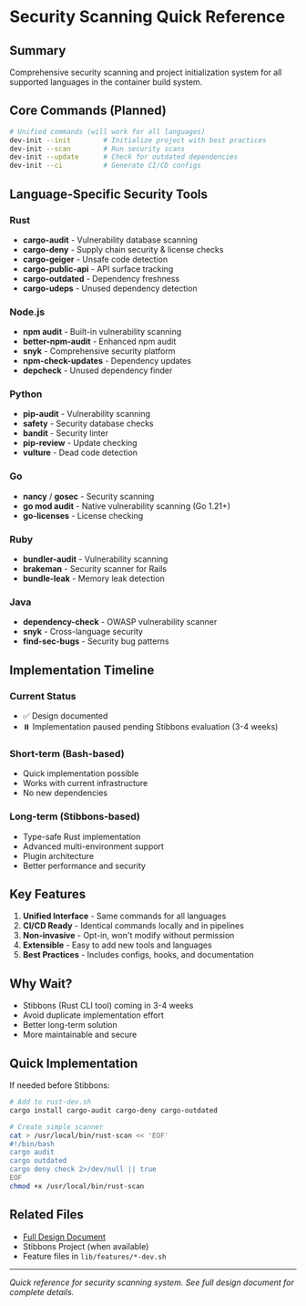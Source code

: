 # Security Scanning Quick Reference

## Summary

Comprehensive security scanning and project initialization system for all supported languages in the container build system.

## Core Commands (Planned)

```bash
# Unified commands (will work for all languages)
dev-init --init        # Initialize project with best practices
dev-init --scan        # Run security scans
dev-init --update      # Check for outdated dependencies
dev-init --ci          # Generate CI/CD configs
```

## Language-Specific Security Tools

### Rust
- **cargo-audit** - Vulnerability database scanning
- **cargo-deny** - Supply chain security & license checks
- **cargo-geiger** - Unsafe code detection
- **cargo-public-api** - API surface tracking
- **cargo-outdated** - Dependency freshness
- **cargo-udeps** - Unused dependency detection

### Node.js
- **npm audit** - Built-in vulnerability scanning
- **better-npm-audit** - Enhanced npm audit
- **snyk** - Comprehensive security platform
- **npm-check-updates** - Dependency updates
- **depcheck** - Unused dependency finder

### Python
- **pip-audit** - Vulnerability scanning
- **safety** - Security database checks
- **bandit** - Security linter
- **pip-review** - Update checking
- **vulture** - Dead code detection

### Go
- **nancy** / **gosec** - Security scanning
- **go mod audit** - Native vulnerability scanning (Go 1.21+)
- **go-licenses** - License checking

### Ruby
- **bundler-audit** - Vulnerability scanning
- **brakeman** - Security scanner for Rails
- **bundle-leak** - Memory leak detection

### Java
- **dependency-check** - OWASP vulnerability scanner
- **snyk** - Cross-language security
- **find-sec-bugs** - Security bug patterns

## Implementation Timeline

### Current Status
- ✅ Design documented
- ⏸️ Implementation paused pending Stibbons evaluation (3-4 weeks)

### Short-term (Bash-based)
- Quick implementation possible
- Works with current infrastructure
- No new dependencies

### Long-term (Stibbons-based)
- Type-safe Rust implementation
- Advanced multi-environment support
- Plugin architecture
- Better performance and security

## Key Features

1. **Unified Interface** - Same commands for all languages
2. **CI/CD Ready** - Identical commands locally and in pipelines
3. **Non-invasive** - Opt-in, won't modify without permission
4. **Extensible** - Easy to add new tools and languages
5. **Best Practices** - Includes configs, hooks, and documentation

## Why Wait?

- Stibbons (Rust CLI tool) coming in 3-4 weeks
- Avoid duplicate implementation effort
- Better long-term solution
- More maintainable and secure

## Quick Implementation

If needed before Stibbons:
```bash
# Add to rust-dev.sh
cargo install cargo-audit cargo-deny cargo-outdated

# Create simple scanner
cat > /usr/local/bin/rust-scan << 'EOF'
#!/bin/bash
cargo audit
cargo outdated
cargo deny check 2>/dev/null || true
EOF
chmod +x /usr/local/bin/rust-scan
```

## Related Files

- [Full Design Document](./SECURITY-AND-INIT-SYSTEM.md)
- Stibbons Project (when available)
- Feature files in `lib/features/*-dev.sh`

---

*Quick reference for security scanning system. See full design document for complete details.*